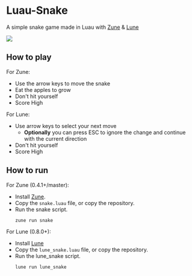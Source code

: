 # Luau-Snake
A simple snake game made in Luau with [Zune](https://github.com/Scythe-Technology/Zune) & [Lune](https://github.com/lune-org/lune)

![](https://github.com/user-attachments/assets/644cff62-f137-482f-9a15-1ceb65b1c647)

## How to play
For Zune:
- Use the arrow keys to move the snake
- Eat the apples to grow
- Don't hit yourself
- Score High

For Lune:
- Use arrow keys to select your next move
  - **Optionally** you can press ESC to ignore the change and continue with the current direction
- Don't hit yourself
- Score High

## How to run
For Zune (0.4.1+/master):
- Install [Zune](https://github.com/Scythe-Technology/Zune).
- Copy the `snake.luau` file, or copy the repository.
- Run the snake script.
    ```bash 
    zune run snake
    ```

For Lune (0.8.0+):
- Install [Lune](https://lune-org.github.io/docs/getting-started/1-installation)
- Copy the `lune_snake.luau` file, or copy the repository.
- Run the lune_snake script.
    ```bash 
    lune run lune_snake
    ```